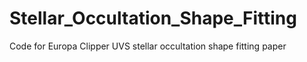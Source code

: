 # Stellar_Occultation_Shape_Fitting
Code for Europa Clipper UVS stellar occultation shape fitting paper

